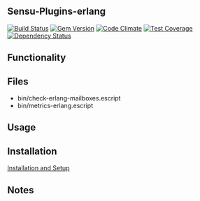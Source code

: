 ## Sensu-Plugins-erlang

[ ![Build Status](https://travis-ci.org/sensu-plugins/sensu-plugins-erlang.svg?branch=master)](https://travis-ci.org/sensu-plugins/sensu-plugins-erlang)
[![Gem Version](https://badge.fury.io/rb/sensu-plugins-erlang.svg)](http://badge.fury.io/rb/sensu-plugins-erlang)
[![Code Climate](https://codeclimate.com/github/sensu-plugins/sensu-plugins-erlang/badges/gpa.svg)](https://codeclimate.com/github/sensu-plugins/sensu-plugins-erlang)
[![Test Coverage](https://codeclimate.com/github/sensu-plugins/sensu-plugins-erlang/badges/coverage.svg)](https://codeclimate.com/github/sensu-plugins/sensu-plugins-erlang)
[![Dependency Status](https://gemnasium.com/sensu-plugins/sensu-plugins-erlang.svg)](https://gemnasium.com/sensu-plugins/sensu-plugins-erlang)

## Functionality

## Files
 * bin/check-erlang-mailboxes.escript
 * bin/metrics-erlang.escript

## Usage

## Installation

[Installation and Setup](http://sensu-plugins.io/docs/installation_instructions.html)

## Notes
